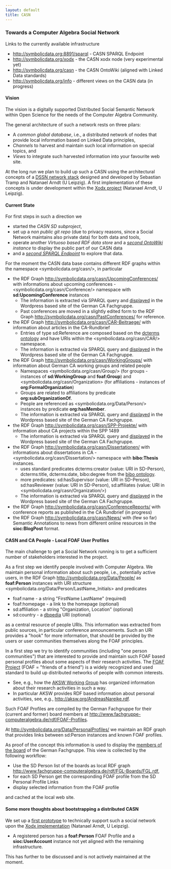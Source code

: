 ```yaml
---
layout: default
title: CASN
---
```


### Towards a Computer Algebra Social Network

Links to the currently available infrastructure

-   <http://symbolicdata.org:8891/sparql> - CASN SPARQL Endpoint
-   <http://symbolicdata.org/xodx> - the CASN xodx node (very experimental yet)
-   <http://symbolicdata.org/casn> - the CASN OntoWiki (aligned with Linked Data standards)
-   <http://symbolicdata.org/info> - different views on the CASN data (in progress)

#### Vision

The vision is a digitally supported Distributed Social Semantic Network within Open Science for the needs of the Computer Algebra Community.

The general architecture of such a network rests on three pilars:

-   A *common global database*, i.e., a distributed network of nodes that provide local information based on Linked Data principles,
-   *Channels* to harvest and maintain such local information on special topics, and
-   *Views* to integrate such harvested information into your favourite web site.

At the long run we plan to build up such a CASN using the architectural concepts of a [DSSN network stack](http://aksw.org/Projects/DSSN.html) designed and developed by Sebastian Tramp and Natanael Arndt (U Leipzig). A first implementation of these concepts is under development within the [Xodx project](http://aksw.org/Projects/Xodx.html) (Natanael Arndt, U Leipzig).

#### Current State

For first steps in such a direction we

-   started the *CASN SD subproject*,
-   set up a *non public git repo* (due to privacy reasons, since a Social Network maintains also private data) for both data and tools,
-   operate another *Virtuoso based RDF data store* and a *[second OntoWiki](http://symbolicdata.org/casn) instance* to display the public part of our CASN data
-   and a *[second SPARQL Endpoint](http://symbolicdata.org:8891/sparql)* to explore that data.

For the moment the CASN data base contains different RDF graphs within the namespace <symbolicdata.org/casn/>, in particular

-   the RDF Graph <http://symbolicdata.org/casn/UpcomingConferences/> with informations about upcoming conferences - <symbolicdata.org/casn/Conference/> namespace with **sd:UpcomingConference** instances
    -   The information is extracted via SPARQL query and [displayed](http://www.fachgruppe-computeralgebra.de/tagungsankuendigungen/) in the Wordpress based site of the German CA Fachgruppe.
    -   Past conferences are moved in a slightly edited form to the RDF Graph <http://symbolicdata.org/casn/PastConferences/> for reference.
-   the RDF Graph <http://symbolicdata.org/casn/CAR-Beitraege/> with information about articles in the CA-Rundbrief
    -   Entries of type sd:Reference are composed based on the [dcterms ontology](http://dublincore.org/documents/dcmi-terms/) and have URIs within the <symbolicdata.org/casn/CAR/> namespace.
    -   The information is extracted via SPARQL query and [displayed](http://www.fachgruppe-computeralgebra.de/rundbrief-beitraege/) in the Wordpress based site of the German CA Fachgruppe.
-   the RDF Graph <http://symbolicdata.org/casn/WorkingGroups/> with information about German CA working groups and related people
    -   Namespaces <symbolicdata.org/casn/Group/> (for groups - instances of **sd:WorkingGroup** and **foaf:Group**) and <symbolicdata.org/casn/Organization> (for affiliations - instances of **org:FormalOrganization**)
    -   Groups are related to affiliations by predicate **org:subOrganizationOf**.
    -   People are referenced as <symbolicdata.org/Data/Person/> instances by predicate **org:hasMember**.
    -   The information is extracted via SPARQL query and [displayed](http://www.fachgruppe-computeralgebra.de/arbeitsgruppen/) in the Wordpress based site of the German CA Fachgruppe.
-   the RDF Graph <http://symbolicdata.org/casn/SPP-Projekte/> with information about CA projects within the SPP 1489
    -   The information is extracted via SPARQL query and [displayed](http://www.fachgruppe-computeralgebra.de/projekte/) in the Wordpress based site of the German CA Fachgruppe.
-   the RDF Graph <http://symbolicdata.org/casn/Dissertationen/> with informations about dissertations in CA - <symbolicdata.org/casn/Dissertation/> namespace with **bibo:Thesis** instances.
    -   uses standard predicates dcterms:creator (value: URI in SD-Person), dcterms:title, dcterms:date, bibo:degree from the [bibo ontology](http://bibliontology.com).
    -   more predicates: sd:hasSupervisor (value: URI in SD-Person), sd:hasReviewer (value: URI in SD-Person), sd:affiliates (value: URI in <symbolicdata.org/casn/Organization/>)
    -   The information is extracted via SPARQL query and [displayed](http://www.fachgruppe-computeralgebra.de/dissertationen/) in the Wordpress based site of the German CA Fachgruppe.
-   the RDF Graph <http://symbolicdata.org/casn/ConferenceReports/> with conference reports as published in the CA Rundbrief (in progress)
-   the RDF Graph <http://symbolicdata.org/casn/News/> with (few so far) Semantic Annotations to news from different online resources in the **sioc:BlogPost** format.

#### CASN and CA People - Local FOAF User Profiles

The main challenge to get a Social Network running is to get a sufficient number of stakeholders interested in the project.

As a first step we identify people involved with Computer Algebra. We maintain personal information about such people, i.e., potentially active users, in the RDF Graph <http://symbolicdata.org/Data/People/> as **foaf:Person** instances with URI structure <symbolicdata.org/Data/Person/LastName_Initials> and predicates

-   foaf:name - a string "FirstName LastName" (required)
-   foaf:homepage - a link to the homepage (optional)
-   sd:affiliation - a string "Organization, Location" (optional)
-   sd:country - a [dbpedia](http://dbpedia.org) URI (optional)

as a central resource of people URIs. This information was extracted from public sources, in particular conference announcements. Such an URI provides a "hook" for more information, that should be provided by the users or user communities themselves along the FOAF principles.

In a first step we try to identify communities (including "one person communities") that are interested to provide and maintain such FOAF based personal profiles about some aspects of their research activities. The [FOAF Project](http://www.foaf-project.org/) (FOAF = "friends of a friend") is a widely recognized and used standard to build up distributed networks of people with common interests.

-   See, e.g., how the [AKSW Working Group](http://aksw.org) has organized information about their research activities in such a way.
-   In particular AKSW provides RDF based information about personal activities, see, e.g., <http://aksw.org/AndreasNareike.rdf>.

Such FOAF Profiles are compiled by the German Fachgruppe for their (current and former) board members at <http://www.fachgruppe-computeralgebra.de/rdf/FOAF-Profiles>.

At <http://symbolicdata.org/Data/PersonalProfiles/> we maintain an RDF graph that provides links between sd:Person instances and known FOAF profiles.

As proof of the concept this information is used to display the [members of the board](http://www.fachgruppe-computeralgebra.de/fachgruppenleitung/) of the German Fachgruppe. This view is collected by the following workflow:

-   Use the SD Person list of the boards as local RDF graph <http://www.fachgruppe-computeralgebra.de/rdf/FGL-Boards/FGL.rdf>,
-   for each SD Person get the corresponding FOAF profile from the SD Personal Profile Links
-   display selected information from the FOAF profile

and cached at the local web site.

#### Some more thoughts about bootstrapping a distributed CASN

We set up a [first prototype](http://symbolicdata.org/xodx) to technically support such a social network upon the [Xodx implementation](http://aksw.org/Projects/Xodx.html) (Natanael Arndt, U Leipzig).

-   A registered person has a **foaf:Person** FOAF Profile and a **sioc:UserAccount** instance not yet aligned with the remaining infrastructure.

This has further to be discussed and is not actively maintained at the moment.
